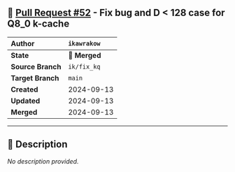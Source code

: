 ## 🔀 [Pull Request #52](https://github.com/ikawrakow/ik_llama.cpp/pull/52) - Fix bug and D < 128 case for Q8_0 k-cache

| **Author** | `ikawrakow` |
| :--- | :--- |
| **State** | 🔀 **Merged** |
| **Source Branch** | `ik/fix_kq` |
| **Target Branch** | `main` |
| **Created** | 2024-09-13 |
| **Updated** | 2024-09-13 |
| **Merged** | 2024-09-13 |

---

## 📄 Description

_No description provided._